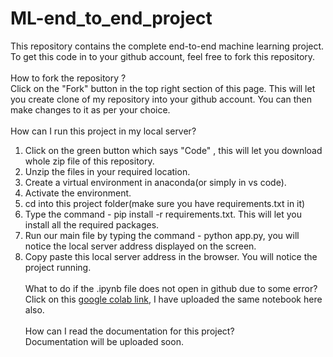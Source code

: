 # ML-end_to_end_project
This repository contains the complete end-to-end machine learning project. <br>
To get this code in to your github account, feel free to fork this repository. <br><br>
How to fork the repository ? <br>
Click on the "Fork" button in the top right section of this page. This will let you create clone of my repository into your github account. You can then make changes to it as per your choice. <br><br>
How can I run this project in my local server?<br>
1. Click on the green button which says "Code" , this will let you download whole zip file of this repository.
2. Unzip the files in your required location.
3. Create a virtual environment in anaconda(or simply in vs code).
4. Activate the environment.
5. cd into this project folder(make sure you have requirements.txt in it)
6. Type the command - pip install -r requirements.txt. This will let you install all the required packages.
7. Run our main file by typing the command - python app.py, you will notice the local server address displayed on the screen. 
8. Copy paste this local server address in the browser. You will notice the project running. <br><br>
What to do if the .ipynb file does not open in github due to some error?<br>
Click on this [google colab link](https://colab.research.google.com/drive/1g4lPqZluwLsmqb4xFMexr_cqaZ9hijfX?usp=sharing), I have uploaded the same notebook here also.<br><br>
How can I read the documentation for this project?<br>
Documentation will be uploaded soon.<br><br>


